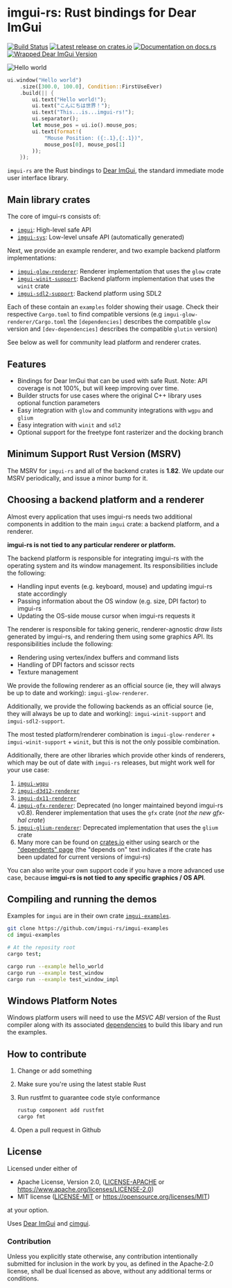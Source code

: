 # imgui-rs: Rust bindings for Dear ImGui

[![Build Status](https://github.com/imgui-rs/imgui-rs/workflows/ci/badge.svg)](https://github.com/imgui-rs/imgui-rs/actions)
[![Latest release on crates.io](https://img.shields.io/crates/v/imgui.svg)](https://crates.io/crates/imgui)
[![Documentation on docs.rs](https://docs.rs/imgui/badge.svg)](https://docs.rs/imgui)
[![Wrapped Dear ImGui Version](https://img.shields.io/badge/Dear%20ImGui%20Version-1.89.2-blue.svg)](https://github.com/ocornut/imgui)

![Hello world](hello_world.png)

```rust
ui.window("Hello world")
    .size([300.0, 100.0], Condition::FirstUseEver)
    .build(|| {
        ui.text("Hello world!");
        ui.text("こんにちは世界！");
        ui.text("This...is...imgui-rs!");
        ui.separator();
        let mouse_pos = ui.io().mouse_pos;
        ui.text(format!(
            "Mouse Position: ({:.1},{:.1})",
            mouse_pos[0], mouse_pos[1]
        ));
    });
```

`imgui-rs` are the Rust bindings to [Dear ImGui](https://github.com/ocornut/imgui), the standard immediate mode user interface library.

## Main library crates

The core of imgui-rs consists of:

- [`imgui`](./imgui): High-level safe API
- [`imgui-sys`](./imgui-sys): Low-level unsafe API (automatically generated)

Next, we provide an example renderer, and two example backend platform implementations:

- [`imgui-glow-renderer`](https://github.com/imgui-rs/imgui-glow-renderer): Renderer implementation that uses the `glow` crate
- [`imgui-winit-support`](https://github.com/imgui-rs/imgui-winit-support): Backend platform implementation that uses the `winit` crate
- [`imgui-sdl2-support`](https://github.com/imgui-rs/imgui-sdl2-support): Backend platform using SDL2

Each of these contain an `examples` folder showing their usage. Check
their respective `Cargo.toml` to find compatible versions (e.g
`imgui-glow-renderer/Cargo.toml` the `[dependencies]` describes the
compatible `glow` version and `[dev-dependencies]` describes the
compatible `glutin` version)

See below as well for community lead platform and renderer crates.

## Features

- Bindings for Dear ImGui that can be used with safe Rust. Note: API coverage
  is not 100%, but will keep improving over time.
- Builder structs for use cases where the original C++ library uses optional
  function parameters
- Easy integration with `glow` and community integrations with `wgpu` and `glium`
- Easy integration with `winit` and `sdl2`
- Optional support for the freetype font rasterizer and the docking branch

## Minimum Support Rust Version (MSRV)

The MSRV for `imgui-rs` and all of the backend crates is **1.82**. We update our MSRV periodically, and issue a minor bump for it.

## Choosing a backend platform and a renderer

Almost every application that uses imgui-rs needs two additional components in
addition to the main `imgui` crate: a backend platform, and a renderer.

**imgui-rs is not tied to any particular renderer or platform.**

The backend platform is responsible for integrating imgui-rs with the operating
system and its window management. Its responsibilities include the following:

- Handling input events (e.g. keyboard, mouse) and updating imgui-rs state
  accordingly
- Passing information about the OS window (e.g. size, DPI factor) to imgui-rs
- Updating the OS-side mouse cursor when imgui-rs requests it

The renderer is responsible for taking generic, renderer-agnostic _draw lists_
generated by imgui-rs, and rendering them using some graphics API. Its
responsibilities include the following:

- Rendering using vertex/index buffers and command lists
- Handling of DPI factors and scissor rects
- Texture management

We provide the following renderer as an official source (ie, they will always be up to date and working): `imgui-glow-renderer`.

Additionally, we provide the following backends as an official source (ie, they will always be up to date and working): `imgui-winit-support` and `imgui-sdl2-support`.

The most tested platform/renderer combination is `imgui-glow-renderer` +
`imgui-winit-support` + `winit`, but this is not the only possible
combination.

Additionally, there are other libraries which provide other kinds of renderers, which may be out of date with `imgui-rs` releases, but might work well for your use case:

1.  [`imgui-wgpu`](https://github.com/Yatekii/imgui-wgpu-rs)
2.  [`imgui-d3d12-renderer`](https://github.com/curldivergence/imgui-d3d12-renderer)
3.  [`imgui-dx11-renderer`](https://github.com/veykril/imgui-dx11-renderer)
4.  [`imgui-gfx-renderer`](https://github.com/imgui-rs/imgui-gfx-renderer): Deprecated (no longer maintained beyond imgui-rs v0.8). Renderer implementation that uses the `gfx` crate (_not the new gfx-hal crate_)
5.  [`imgui-glium-renderer`](https://github.com/imgui-rs/imgui-glium-renderer): Deprecated implementation that uses the `glium` crate
6.  Many more can be found on [crates.io](https://crates.io) either using search or the ["dependents" page](https://crates.io/crates/imgui/reverse_dependencies) (the "depends on" text indicates if the crate has been updated for current versions of imgui-rs)

You can also write your own support code if you have a more advanced use case, because **imgui-rs is not tied to any specific graphics / OS API**.

## Compiling and running the demos

Examples for `imgui` are in their own crate [`imgui-examples`](https://github.com/imgui-rs/imgui-examples).

```bash
git clone https://github.com/imgui-rs/imgui-examples
cd imgui-examples

# At the reposity root
cargo test;

cargo run --example hello_world
cargo run --example test_window
cargo run --example test_window_impl
```

## Windows Platform Notes

Windows platform users will need to use the _MSVC ABI_ version of the Rust
compiler along with its associated
[dependencies](https://www.rust-lang.org/en-US/downloads.html#win-foot) to
build this libary and run the examples.

## How to contribute

1. Change or add something
2. Make sure you're using the latest stable Rust
3. Run rustfmt to guarantee code style conformance

   ```bash
   rustup component add rustfmt
   cargo fmt
   ```

4. Open a pull request in Github

## License

Licensed under either of

- Apache License, Version 2.0, ([LICENSE-APACHE](LICENSE-APACHE) or https://www.apache.org/licenses/LICENSE-2.0)
- MIT license ([LICENSE-MIT](LICENSE-MIT) or https://opensource.org/licenses/MIT)

at your option.

Uses [Dear ImGui](https://github.com/ocornut/imgui) and
[cimgui](https://github.com/cimgui/cimgui).

### Contribution

Unless you explicitly state otherwise, any contribution intentionally submitted
for inclusion in the work by you, as defined in the Apache-2.0 license, shall
be dual licensed as above, without any additional terms or conditions.
